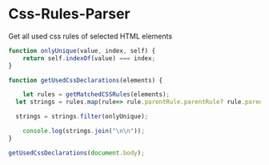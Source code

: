 # Css-Rules-Parser
Get all used css rules of selected HTML elements

```javascript
function onlyUnique(value, index, self) {
    return self.indexOf(value) === index;
}

function getUsedCssDeclarations(elements) {

	let rules = getMatchedCSSRules(elements);
  let strings = rules.map(rule=> rule.parentRule.parentRule? rule.parentRule.parentRule.cssText: rule.parentRule.cssText);

  strings = strings.filter(onlyUnique);

	console.log(strings.join("\n\n"));
}

getUsedCssDeclarations(document.body);
```
